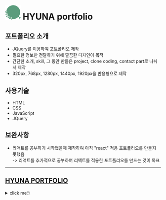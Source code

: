 # <img src="./img/logo_greenfull.svg" width="50"> HYUNA portfolio
## 포트폴리오 소개
- JQuery를 이용하여 포트폴리오 제작
- 필요한 정보만 전달하기 위해 깔끔한 디자인이 목적
- 간단한 소개, skill, 그 동안 만들은 project, clone coding, contact part로 나눠서 제작
- 320px, 768px, 1280px, 1440px, 1920px을 반응형으로 제작

## 사용기술
- HTML
- CSS
- JavaScript
- JQuery

## 보완사항
- 리액트를 공부하기 시작했을때 제작하여 아직 "react" 적용 포트폴리오를 만들지 못했음 </br>
-> 리액트를 추가적으로 공부하여 리액트를 적용한 포트폴리오를 만드는 것이 목표

---
## <a href="https://hyunao.github.io/hyuna_portfolio/html/portfolio_main.html" color="#000">HYUNA PORTFOLIO</a>
<details>
<summary>click me🖱️</summary>
<details>
<summary>💙 main page</summary>
</details>
